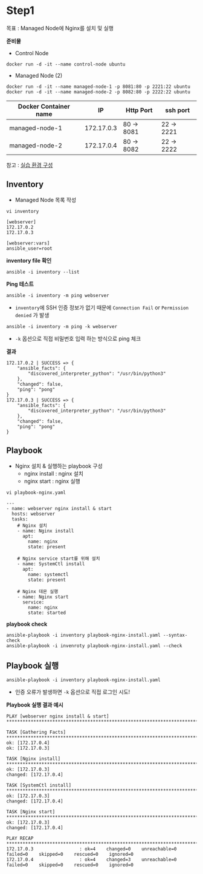 # Step1

목표 : Managed Node에 Nginx를 설치 및 실행

**준비물**
* Control Node
```
docker run -d -it --name control-node ubuntu
```

* Managed Node (2)
```
docker run -d -it --name managed-node-1 -p 8081:80 -p 2221:22 ubuntu
docker run -d -it --name managed-node-2 -p 8082:80 -p 2222:22 ubuntu
```
| Docker Container name | IP         | Http Port  | ssh port   | 
|-----------------------|------------|------------|------------|
| managed-node-1        | 172.17.0.3 | 80 -> 8081 | 22 -> 2221 |
| managed-node-2        | 172.17.0.4 | 80 -> 8082 | 22 -> 2222 |

참고 : [실습 환경 구성](../Tutorial-Environment.md)


## Inventory
* Managed Node 목록 작성

`vi inventory`
```
[webserver]
172.17.0.2
172.17.0.3

[webserver:vars]
ansible_user=root
```

**inventory file 확인**
```
ansible -i inventory --list
```

**Ping 테스트**
```
ansible -i inventory -m ping webserver
```
* `inventory`에 SSH 인증 정보가 없기 때문에 `Connection Fail` or `Permission denied` 가 발생
```
ansible -i inventory -m ping -k webserver
```
* `-k` 옵션으로 직접 비밀번호 입력 하는 방식으로 ping 체크

**결과**
```
172.17.0.2 | SUCCESS => {
    "ansible_facts": {
        "discovered_interpreter_python": "/usr/bin/python3"
    },
    "changed": false,
    "ping": "pong"
}
172.17.0.3 | SUCCESS => {
    "ansible_facts": {
        "discovered_interpreter_python": "/usr/bin/python3"
    },
    "changed": false,
    "ping": "pong"
}
```

## Playbook
* Nginx 설치 & 실행하는 playbook 구성
    * nginx install : nginx 설치
    * nginx start : nginx 실행

`vi playbook-nginx.yaml`
```
---
- name: webserver nginx install & start
  hosts: webserver
  tasks:
    # Nginx 설치
    - name: Nginx install
      apt:
        name: nginx
        state: present
        
    # Nginx service start를 위해 설치
    - name: SystemCtl install
      apt:
        name: systemctl
        state: present
        
    # Nginx 데몬 실행
    - name: Nginx start
      service:
        name: nginx
        state: started

```

**playbook check**
```
ansible-playbook -i inventory playbook-nginx-install.yaml --syntax-check
ansible-playbook -i invenroty playbook-nginx-install.yaml --check
```


## Playbook 실행
```
ansible-playbook -i inventory playbook-nginx-install.yaml
```
* 인증 오류가 발생하면 `-k` 옵션으로 직접 로그인 시도!

**Playbook 실행 결과 예시**
```
PLAY [webserver nginx install & start] *********************************************************************************

TASK [Gathering Facts] *************************************************************************************************
ok: [172.17.0.4]
ok: [172.17.0.3]

TASK [Nginx install] ***************************************************************************************************
ok: [172.17.0.3]
changed: [172.17.0.4]

TASK [SystemCtl install] ***********************************************************************************************
ok: [172.17.0.3]
changed: [172.17.0.4]

TASK [Nginx start] *****************************************************************************************************
ok: [172.17.0.3]
changed: [172.17.0.4]

PLAY RECAP *************************************************************************************************************
172.17.0.3                 : ok=4    changed=0    unreachable=0    failed=0    skipped=0    rescued=0    ignored=0
172.17.0.4                 : ok=4    changed=3    unreachable=0    failed=0    skipped=0    rescued=0    ignored=0

```








